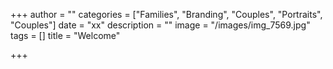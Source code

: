 +++
author = ""
categories = ["Families", "Branding", "Couples", "Portraits", "Couples"]
date = "xx"
description = ""
image = "/images/img_7569.jpg"
tags = []
title = "Welcome"

+++
